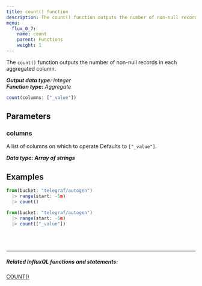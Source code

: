 ```yaml
---
title: count() function
description: The count() function outputs the number of non-null records in each aggregated column.
menu:
  flux_0_7:
    name: count
    parent: Functions
    weight: 1
---
```


The `count()` function outputs the number of non-null records in each aggregated column.


_**Output data type:** Integer_  
_**Function type:** Aggregate_

```js
count(columns: ["_value"])
```

## Parameters

### columns
A list of columns on which to operate
Defaults to `["_value"]`.

_**Data type: Array of strings**_

## Examples
```js
from(bucket: "telegraf/autogen")
  |> range(start: -5m)
  |> count()
```

```js
from(bucket: "telegraf/autogen")
  |> range(start: -5m)
  |> count(["_value"])
```

<hr style="margin-top:4rem"/>

##### Related InfluxQL functions and statements:
[COUNT()](/influxdb/latest/query_language/functions/#count)
